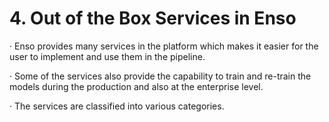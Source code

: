 # 4. Out of the Box Services in Enso

·       Enso provides many services in the platform which makes it easier for the user to implement and use them in the pipeline.

·       Some of the services also provide the capability to train and re-train the models during the production and also at the enterprise level.

·       The services are classified into various categories.

